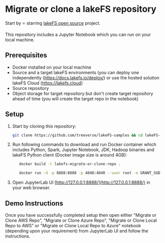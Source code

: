 # Migrate or clone a lakeFS repository

Start by ⭐️ starring [lakeFS open source](https://go.lakefs.io/oreilly-course) project.

This repository includes a Jupyter Notebook which you can run on your local machine.

## Prerequisites
* Docker installed on your local machine
* Source and a target lakeFS environments (you can deploy one independently (https://docs.lakefs.io/deploy/) or use the hosted solution lakeFS Cloud (https://lakefs.cloud)
* Source repository
* Object storage for target repository but don't create target repository ahead of time (you will create the target repo in the notebook)

## Setup

1. Start by cloning this repository:

   ```bash
   git clone https://github.com/treeverse/lakeFS-samples && cd lakeFS-samples/14-migrate-or-clone-repo
   ```

2. Run following commands to download and run Docker container which includes Python, Spark, Jupyter Notebook, JDK, Hadoop binaries and lakeFS Python client (Docker image size is around 4GB):

   ```bash
      docker build -t lakefs-migrate-or-clone-repo .

      docker run -d -p 8888:8888 -p 4040:4040 --user root -e GRANT_SUDO=yes -v $PWD:/home/jovyan -v $PWD/jupyter_notebook_config.py:/home/jovyan/.jupyter/jupyter_notebook_config.py --name lakefs-migrate-or-clone-repo lakefs-migrate-or-clone-repo
   ```

3. Open JupyterLab UI [http://127.0.0.1:8888/](http://127.0.0.1:8888/) in your web browser.

## Demo Instructions

Once you have successfully completed setup then open either "Migrate or Clone AWS Repo", "Migrate or Clone Azure Repo", "Migrate or Clone Local Repo to AWS" or "Migrate or Clone Local Repo to Azure" notebook (depending upon your requirement) from JupyterLab UI and follow the instructions.
